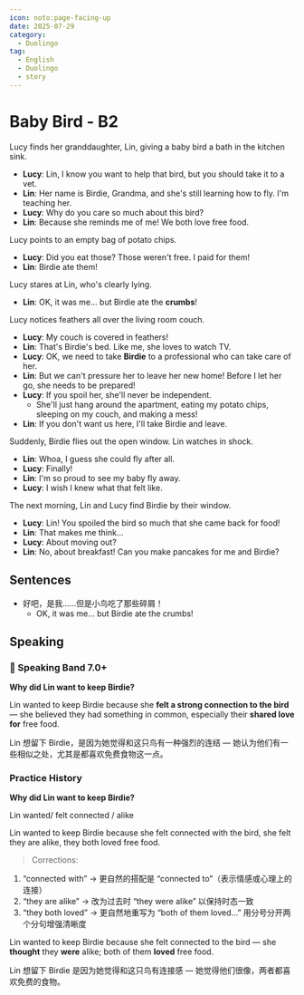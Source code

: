 ```yaml
---
icon: noto:page-facing-up
date: 2025-07-29
category:
  - Duolingo
tag:
  - English
  - Duolingo
  - story
---
```


# Baby Bird - B2

Lucy finds her granddaughter, Lin, giving a baby bird a bath in the kitchen sink.

- **Lucy**: Lin, I know you want to help that bird, but you should take it to a vet.
- **Lin**: Her name is Birdie, Grandma, and she's still learning how to fly. I'm teaching her.
- **Lucy**: Why do you care so much about this bird?
- **Lin**: Because she reminds me of me! We both love free food.

Lucy points to an empty bag of potato chips.

- **Lucy**: Did you eat those? Those weren't free. I paid for them!
- **Lin**: Birdie ate them!

Lucy stares at Lin, who's clearly lying.

- **Lin**: OK, it was me… but Birdie ate the **crumbs**!

Lucy notices feathers all over the living room couch.

- **Lucy**: My couch is covered in feathers!
- **Lin**: That's Birdie's bed. Like me, she loves to watch TV.
- **Lucy**: OK, we need to take **Birdie** to a professional who can take care of her.
- **Lin**: But we can't pressure her to leave her new home! Before I let her go, she needs to be prepared!
- **Lucy**: If you spoil her, she'll never be independent.
  - She'll just hang around the apartment, eating my potato chips, sleeping on my couch, and making a mess!
- **Lin**: If you don't want us here, I'll take Birdie and leave.

Suddenly, Birdie flies out the open window. Lin watches in shock.

- **Lin**: Whoa, I guess she could fly after all.
- **Lucy**: Finally!
- **Lin**: I'm so proud to see my baby fly away.
- **Lucy**: I wish I knew what that felt like.

The next morning, Lin and Lucy find Birdie by their window.

- **Lucy**: Lin! You spoiled the bird so much that she came back for food!
- **Lin**: That makes me think…
- **Lucy**: About moving out?
- **Lin**: No, about breakfast! Can you make pancakes for me and Birdie?

## Sentences

- 好吧，是我……但是小鸟吃了那些碎屑！
  - OK, it was me… but Birdie ate the crumbs!

## Speaking

### 🌟 Speaking Band 7.0+

**Why did Lin want to keep Birdie?**

Lin wanted to keep Birdie because she **felt a strong connection to the bird** — she believed they had something in common, especially their **shared love for** free food.

Lin 想留下 Birdie，是因为她觉得和这只鸟有一种强烈的连结 — 她认为他们有一些相似之处，尤其是都喜欢免费食物这一点。

### Practice History

**Why did Lin want to keep Birdie?**

Lin wanted/ felt connected / alike

Lin wanted to keep Birdie because she felt connected with the bird, she felt they are alike, they both loved free food.

> Corrections:

1. “connected with” → 更自然的搭配是 “connected to”（表示情感或心理上的连接）
2. “they are alike” → 改为过去时 “they were alike” 以保持时态一致
3. “they both loved” → 更自然地重写为 “both of them loved…” 用分号分开两个分句增强清晰度

Lin wanted to keep Birdie because she felt connected to the bird — she **thought** they **were** alike; both of them **loved** free food.

Lin 想留下 Birdie 是因为她觉得和这只鸟有连接感 — 她觉得他们很像，两者都喜欢免费的食物。
